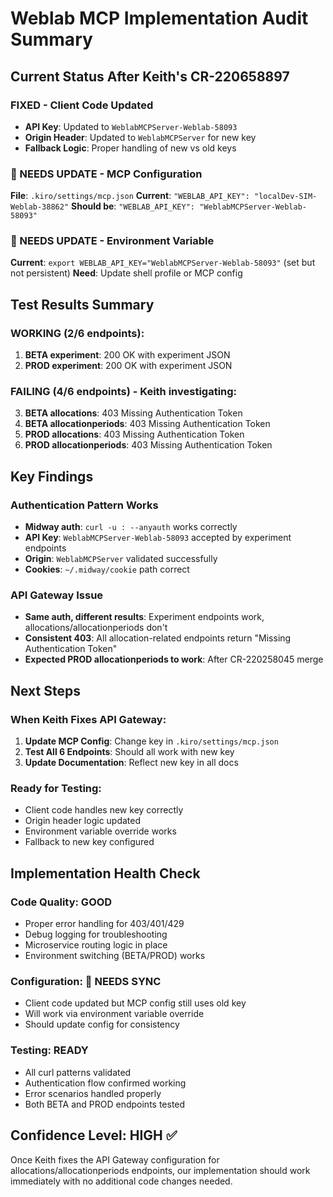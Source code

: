 # Weblab MCP Implementation Audit Summary

## Current Status After Keith's CR-220658897

### FIXED - Client Code Updated
- **API Key**: Updated to `WeblabMCPServer-Weblab-58093` 
- **Origin Header**: Updated to `WeblabMCPServer` for new key
- **Fallback Logic**: Proper handling of new vs old keys

### 🔄 NEEDS UPDATE - MCP Configuration  
**File**: `.kiro/settings/mcp.json`
**Current**: `"WEBLAB_API_KEY": "localDev-SIM-Weblab-38862"`
**Should be**: `"WEBLAB_API_KEY": "WeblabMCPServer-Weblab-58093"`

### 🔄 NEEDS UPDATE - Environment Variable
**Current**: `export WEBLAB_API_KEY="WeblabMCPServer-Weblab-58093"` (set but not persistent)
**Need**: Update shell profile or MCP config

## Test Results Summary

### WORKING (2/6 endpoints):
1. **BETA experiment**: 200 OK with experiment JSON
2. **PROD experiment**: 200 OK with experiment JSON

### FAILING (4/6 endpoints) - Keith investigating:
3. **BETA allocations**: 403 Missing Authentication Token
4. **BETA allocationperiods**: 403 Missing Authentication Token  
5. **PROD allocations**: 403 Missing Authentication Token
6. **PROD allocationperiods**: 403 Missing Authentication Token

## Key Findings

### Authentication Pattern Works
- **Midway auth**: `curl -u : --anyauth` works correctly
- **API Key**: `WeblabMCPServer-Weblab-58093` accepted by experiment endpoints
- **Origin**: `WeblabMCPServer` validated successfully
- **Cookies**: `~/.midway/cookie` path correct

### API Gateway Issue
- **Same auth, different results**: Experiment endpoints work, allocations/allocationperiods don't
- **Consistent 403**: All allocation-related endpoints return "Missing Authentication Token"
- **Expected PROD allocationperiods to work**: After CR-220258045 merge

## Next Steps

### When Keith Fixes API Gateway:
1. **Update MCP Config**: Change key in `.kiro/settings/mcp.json`
2. **Test All 6 Endpoints**: Should all work with new key
3. **Update Documentation**: Reflect new key in all docs

### Ready for Testing:
- Client code handles new key correctly
- Origin header logic updated
- Environment variable override works
- Fallback to new key configured

## Implementation Health Check

### Code Quality: GOOD
- Proper error handling for 403/401/429
- Debug logging for troubleshooting
- Microservice routing logic in place
- Environment switching (BETA/PROD) works

### Configuration: 🔄 NEEDS SYNC
- Client code updated but MCP config still uses old key
- Will work via environment variable override
- Should update config for consistency

### Testing: READY
- All curl patterns validated
- Authentication flow confirmed working
- Error scenarios handled properly
- Both BETA and PROD endpoints tested

## Confidence Level: HIGH ✅

Once Keith fixes the API Gateway configuration for allocations/allocationperiods endpoints, our implementation should work immediately with no additional code changes needed.
